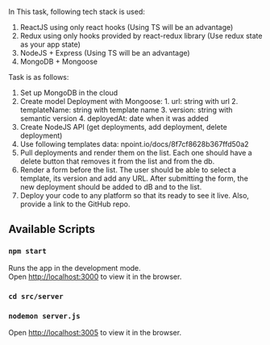 In This task, following tech stack is used:
  1. ReactJS using only react hooks (Using TS will be an advantage)
  2. Redux using only hooks provided by react-redux library (Use redux state as your app state)
  3. NodeJS + Express (Using TS will be an advantage)
  4. MongoDB + Mongoose

Task is as follows:
1. Set up MongoDB in the cloud
2.   Create model Deployment with Mongoose:
    1. url: string with url
    2. templateName: string with template name
    3. version: string with semantic version
    4. deployedAt: date when it was added
3.  Create NodeJS API (get deployments, add deployment, delete deployment)
4.  Use following templates data: npoint.io/docs/8f7cf8628b367ffd50a2
5.  Pull deployments and render them on the list. Each one should have a delete button that removes it from the list and from the db.
6.  Render a form before the list. The user should be able to select a template, its version and add any URL. After submitting the form, the new deployment should be added to dB and to the list.
7.  Deploy your code to any platform so that its ready to see it live. Also, provide a link to the GitHub repo.

## Available Scripts

### `npm start`
Runs the app in the development mode.<br />
Open [http://localhost:3000](http://localhost:3000) to view it in the browser.

### `cd src/server`
### `nodemon server.js`
Open [http://localhost:3005](http://localhost:3005) to view it in the browser.